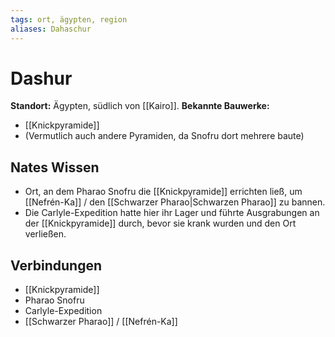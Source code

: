 ```yaml
---
tags: ort, ägypten, region
aliases: Dahaschur
---
```

# Dashur

**Standort:** Ägypten, südlich von [[Kairo]].
**Bekannte Bauwerke:**
*   [[Knickpyramide]]
*   (Vermutlich auch andere Pyramiden, da Snofru dort mehrere baute)

## Nates Wissen
*   Ort, an dem Pharao Snofru die [[Knickpyramide]] errichten ließ, um [[Nefrén-Ka]] / den [[Schwarzer Pharao|Schwarzen Pharao]] zu bannen.
*   Die Carlyle-Expedition hatte hier ihr Lager und führte Ausgrabungen an der [[Knickpyramide]] durch, bevor sie krank wurden und den Ort verließen.

## Verbindungen
*   [[Knickpyramide]]
*   Pharao Snofru
*   Carlyle-Expedition
*   [[Schwarzer Pharao]] / [[Nefrén-Ka]]